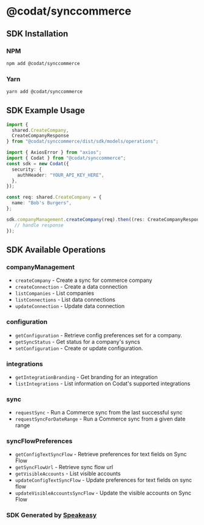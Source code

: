 # @codat/synccommerce

<!-- Start SDK Installation -->
## SDK Installation

### NPM

```bash
npm add @codat/synccommerce
```

### Yarn

```bash
yarn add @codat/synccommerce
```
<!-- End SDK Installation -->

## SDK Example Usage
<!-- Start SDK Example Usage -->
```typescript
import {
  shared.CreateCompany,
  CreateCompanyResponse
} from "@codat/synccommerce/dist/sdk/models/operations";

import { AxiosError } from "axios";
import { Codat } from "@codat/synccommerce";
const sdk = new Codat({
  security: {
    authHeader: "YOUR_API_KEY_HERE",
  },
});

const req: shared.CreateCompany = {
  name: "Bob's Burgers",
};

sdk.companyManagement.createCompany(req).then((res: CreateCompanyResponse | AxiosError) => {
   // handle response
});
```
<!-- End SDK Example Usage -->

<!-- Start SDK Available Operations -->
## SDK Available Operations


### companyManagement

* `createCompany` - Create a sync for commerce company
* `createConnection` - Create a data connection
* `listCompanies` - List companies
* `listConnections` - List data connections
* `updateConnection` - Update data connection

### configuration

* `getConfiguration` - Retrieve config preferences set for a company.
* `getSyncStatus` - Get status for a company's syncs
* `setConfiguration` - Create or update configuration.

### integrations

* `getIntegrationBranding` - Get branding for an integration
* `listIntegrations` - List information on Codat's supported integrations

### sync

* `requestSync` - Run a Commerce sync from the last successful sync
* `requestSyncForDateRange` - Run a Commerce sync from a given date range

### syncFlowPreferences

* `getConfigTextSyncFlow` - Retrieve preferences for text fields on Sync Flow
* `getSyncFlowUrl` - Retrieve sync flow url
* `getVisibleAccounts` - List visible accounts
* `updateConfigTextSyncFlow` - Update preferences for text fields on sync flow
* `updateVisibleAccountsSyncFlow` - Update the visible accounts on Sync Flow
<!-- End SDK Available Operations -->

### SDK Generated by [Speakeasy](https://docs.speakeasyapi.dev/docs/using-speakeasy/client-sdks)
